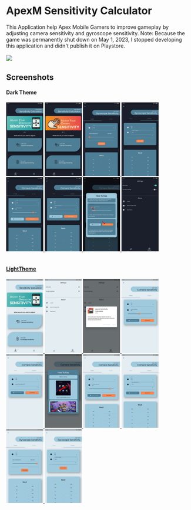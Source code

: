 # ApexM Sensitivity Calculator

This Application help Apex Mobile Gamers to improve gameplay by adjusting camera sensitivity and gyroscope sensitivity.
Note: Because the game was permanently shut down on May 1, 2023, I stopped developing this application and didn't publish it on Playstore.
<br></br>
<a href="https://drive.google.com/file/d/10OW9rDYgO01vLERPybVIII5N_rPL_fgd/view?usp=sharing" target="_blank">
  <img src="https://img.shields.io/badge/Downloads-100000?style=for-the-badge&logo=github&logoColor=white"/>
</a>

## Screenshots

<h4 align="left">Dark Theme</h4>
<row>
<a href= "https://raw.githubusercontent.com/STRSprojekt/STRSprojekt/main/apexmsenscalc/ui_dark%20(1).jpg" >
  <img src="https://raw.githubusercontent.com/STRSprojekt/STRSprojekt/main/apexmsenscalc/ui_dark%20(1).jpg" alt="Dark Themes 1" width="20%" />
<a href= "https://raw.githubusercontent.com/STRSprojekt/STRSprojekt/main/apexmsenscalc/ui_dark%20(2).jpg" >
  <img src="https://raw.githubusercontent.com/STRSprojekt/STRSprojekt/main/apexmsenscalc/ui_dark%20(2).jpg" alt="Dark Themes 2" width="20%" />
<a href= "https://raw.githubusercontent.com/STRSprojekt/STRSprojekt/main/apexmsenscalc/ui_dark%20(3).jpg" >
  <img src="https://raw.githubusercontent.com/STRSprojekt/STRSprojekt/main/apexmsenscalc/ui_dark%20(3).jpg" alt="Dark Themes 3" width="20%" />
<a href= "https://raw.githubusercontent.com/STRSprojekt/STRSprojekt/main/apexmsenscalc/ui_dark%20(4).jpg" >
  <img src="https://raw.githubusercontent.com/STRSprojekt/STRSprojekt/main/apexmsenscalc/ui_dark%20(4).jpg" alt="Dark Themes 4" width="20%" />
</row>
<row>
<a href= "https://raw.githubusercontent.com/STRSprojekt/STRSprojekt/main/apexmsenscalc/ui_dark%20(5).jpg" >
  <img src="https://raw.githubusercontent.com/STRSprojekt/STRSprojekt/main/apexmsenscalc/ui_dark%20(5).jpg" alt="Dark Themes 5" width="20%" />
<a href= "https://raw.githubusercontent.com/STRSprojekt/STRSprojekt/main/apexmsenscalc/ui_dark%20(6).jpg" >
  <img src="https://raw.githubusercontent.com/STRSprojekt/STRSprojekt/main/apexmsenscalc/ui_dark%20(6).jpg" alt="Dark Themes 6" width="20%" />
<a href= "https://raw.githubusercontent.com/STRSprojekt/STRSprojekt/main/apexmsenscalc/ui_dark%20(7).jpg" >
  <img src="https://raw.githubusercontent.com/STRSprojekt/STRSprojekt/main/apexmsenscalc/ui_dark%20(7).jpg" alt="Dark Themes 7" width="20%" />
<a href= "https://raw.githubusercontent.com/STRSprojekt/STRSprojekt/main/apexmsenscalc/ui_dark%20(8).jpg" >
  <img src="https://raw.githubusercontent.com/STRSprojekt/STRSprojekt/main/apexmsenscalc/ui_dark%20(8).jpg" alt="Dark Themes 8" width="20%" />
</row>
<br></br>
<h4 align="left">LightTheme</h4>
<row>
<a href= https://raw.githubusercontent.com/STRSprojekt/STRSprojekt/main/apexmsenscalc/ui_light%20(1).jpg >
  <img src="https://raw.githubusercontent.com/STRSprojekt/STRSprojekt/main/apexmsenscalc/ui_light%20(1).jpg" alt="Light Themes 1" width="20%" />
<a href= "https://raw.githubusercontent.com/STRSprojekt/STRSprojekt/main/apexmsenscalc/ui_light%20(2).jpg" >
  <img src="https://raw.githubusercontent.com/STRSprojekt/STRSprojekt/main/apexmsenscalc/ui_light%20(2).jpg" alt="Light Themes 2" width="20%" />
<a href= "https://raw.githubusercontent.com/STRSprojekt/STRSprojekt/main/apexmsenscalc/ui_light%20(3).jpg" >
  <img src="https://raw.githubusercontent.com/STRSprojekt/STRSprojekt/main/apexmsenscalc/ui_light%20(3).jpg" alt="Light Themes 3" width="20%" />
<a href= "https://raw.githubusercontent.com/STRSprojekt/STRSprojekt/main/apexmsenscalc/ui_light%20(4).jpg" >
  <img src="https://raw.githubusercontent.com/STRSprojekt/STRSprojekt/main/apexmsenscalc/ui_light%20(4).jpg" alt="Light Themes 4" width="20%" />
</row>
<row>
<a href= "https://raw.githubusercontent.com/STRSprojekt/STRSprojekt/main/apexmsenscalc/ui_light%20(5).jpg" >
  <img src="https://raw.githubusercontent.com/STRSprojekt/STRSprojekt/main/apexmsenscalc/ui_light%20(5).jpg" alt="Light Themes 5" width="20%" />
<a href= "https://raw.githubusercontent.com/STRSprojekt/STRSprojekt/main/apexmsenscalc/ui_light%20(6).jpg" >
  <img src="https://raw.githubusercontent.com/STRSprojekt/STRSprojekt/main/apexmsenscalc/ui_light%20(6).jpg" alt="Light Themes 6" width="20%" />
<a href= "https://raw.githubusercontent.com/STRSprojekt/STRSprojekt/main/apexmsenscalc/ui_light%20(7).jpg" >
  <img src="https://raw.githubusercontent.com/STRSprojekt/STRSprojekt/main/apexmsenscalc/ui_light%20(7).jpg" alt="Light Themes 7" width="20%" />
<a href= "https://raw.githubusercontent.com/STRSprojekt/STRSprojekt/main/apexmsenscalc/ui_light%20(8).jpg" >
  <img src="https://raw.githubusercontent.com/STRSprojekt/STRSprojekt/main/apexmsenscalc/ui_light%20(8).jpg" alt="Light Themes 8" width="20%" />
</row>
<row>
<a href= "https://raw.githubusercontent.com/STRSprojekt/STRSprojekt/main/apexmsenscalc/ui_light%20(9).jpg" >
  <img src="https://raw.githubusercontent.com/STRSprojekt/STRSprojekt/main/apexmsenscalc/ui_light%20(9).jpg" alt="Light Themes 9" width="20%" />
<a href= "https://raw.githubusercontent.com/STRSprojekt/STRSprojekt/main/apexmsenscalc/ui_light%20(10).jpg" >
  <img src="https://raw.githubusercontent.com/STRSprojekt/STRSprojekt/main/apexmsenscalc/ui_light%20(10).jpg" alt="Light Themes 10" width="20%" />
</row>
<br></br>
